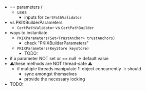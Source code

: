 * == parameters /
  * uses
    * inputs for `CertPathValidator`
* vs PKIXBuilderParameters 
  * `CertPathValidator` vs `CertPathBuilder`
* ways to instantiate
  * `PKIXParameters(Set<TrustAnchor> trustAnchors)`
    * check "PKIXBuilderParameters"
  * `PKIXParameters(KeyStore keystore)`
    * TODO:
* if a parameter NOT set or == null -> default value
* ⚠️these methods are NOT thread-safe ⚠️
  * if multiple threads manipulate 1! object concurrently -> should
    * sync amongst themselves
    * provide the necessary locking
* TODO: